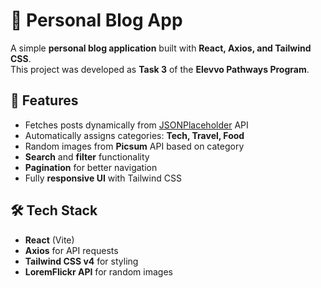 # 📝 Personal Blog App

A simple **personal blog application** built with **React, Axios, and Tailwind CSS**.  
This project was developed as **Task 3** of the **Elevvo Pathways Program**.  

## 🚀 Features
- Fetches posts dynamically from [JSONPlaceholder](https://jsonplaceholder.typicode.com/) API  
- Automatically assigns categories: **Tech, Travel, Food**  
- Random images from **Picsum** API based on category  
- **Search** and **filter** functionality  
- **Pagination** for better navigation  
- Fully **responsive UI** with Tailwind CSS  

## 🛠️ Tech Stack
- **React** (Vite)  
- **Axios** for API requests  
- **Tailwind CSS v4** for styling  
- **LoremFlickr API** for random images  
